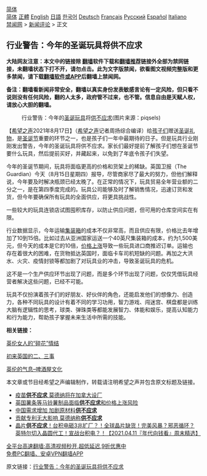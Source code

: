  <!-- 面包屑导航 --> <div class="breadcrumb"><!-- GTranslate: https://gtranslate.io/ -->  <div class="switcher notranslate">  <div class="selected">  <a href="#" onclick="return false;"> 简体</a>  </div>  <div class="option">  <a href="https://www.bannedbook.org" onclick="doGTranslate('zh-CN|zh-CN');jQuery('div.switcher div.selected a').html(jQuery(this).html());return false;" title="简体中文" class="nturl selected"> 简体</a>  <a href="https://www.bannedbook.org/zh-tw/" onclick="doGTranslate('zh-CN|zh-TW');jQuery('div.switcher div.selected a').html(jQuery(this).html());return false;" title="繁體中文" class="nturl"> 正體</a>  <a href="https://www.bannedbook.org/en/" onclick="doGTranslate('zh-CN|en');jQuery('div.switcher div.selected a').html(jQuery(this).html());return false;" title="English" class="nturl"> English</a>  <a href="https://www.bannedbook.org/ja/" onclick="doGTranslate('zh-CN|ja');jQuery('div.switcher div.selected a').html(jQuery(this).html());return false;" title="日本語" class="nturl"> 日語</a>  <a href="https://www.bannedbook.org/ko/" onclick="doGTranslate('zh-CN|ko');jQuery('div.switcher div.selected a').html(jQuery(this).html());return false;" title="한국어" class="nturl"> 한국어</a>  <a href="https://www.bannedbook.org/de/" onclick="doGTranslate('zh-CN|de');jQuery('div.switcher div.selected a').html(jQuery(this).html());return false;" title="Deutsch" class="nturl"> Deutsch</a>  <a href="https://www.bannedbook.org/fr/" onclick="doGTranslate('zh-CN|fr');jQuery('div.switcher div.selected a').html(jQuery(this).html());return false;" title="Français" class="nturl"> Français</a>  <a href="https://www.bannedbook.org/ru/" onclick="doGTranslate('zh-CN|ru');jQuery('div.switcher div.selected a').html(jQuery(this).html());return false;" title="Русский" class="nturl"> Русский</a>  <a href="https://www.bannedbook.org/es/" onclick="doGTranslate('zh-CN|es');jQuery('div.switcher div.selected a').html(jQuery(this).html());return false;" title="Español" class="nturl"> Español</a>  <a href="https://www.bannedbook.org/it/" onclick="doGTranslate('zh-CN|it');jQuery('div.switcher div.selected a').html(jQuery(this).html());return false;" title="Italiano" class="nturl"> Italiano</a>  </div>  </div>      <div class='breadcrumb-sub'><!-- Breadcrumb NavXT 6.3.0 --> <a href="https://www.bannedbook.org/" class="home">禁闻网</a> &gt; <a href="https://www.bannedbook.org/bnews/comments/" class="category">新闻评论</a> &gt; 正文</div></div><h2>行业警告：今年的圣诞玩具将供不应求</h2> <p class="notice"><b>大陆网友注意：本文中的链接除 <a href="https://github.com/bannedbook/fanqiang" >翻墙</a>软件下载和<a href="https://github.com/killgcd/justmysocks/blob/master/README.md">翻墙推荐</a>链接外全部为禁网链接，未翻墙状态下打不开，请勿点击。此为文字版禁闻，欲看图文视频完整版和更多禁闻，请下载<a href="https://github.com/bannedbook/fanqiang">翻墙软件或APP</a>后翻墙上禁闻网。</p><p>备注：翻墙看新闻非常安全，翻墙以真实身份发表敏感言论有一定风险，但只看不说则没有任何风险，翻的人太多，政府管不过来，也不管。信息自由是天赋人权，请放心大胆的翻墙。</b></p>  <div class="entry"> <figure> <p><figcaption>行业警告：今年的<a href="https://www.bannedbook.org/bnews/tag/%E5%9C%A3%E8%AF%9E/" class="st_tag internal_tag" rel="tag" title="标签 圣诞 下的日志">圣诞</a><a href="https://www.bannedbook.org/bnews/tag/%e7%8e%a9%e5%85%b7/" class="st_tag internal_tag" rel="tag" title="标签 玩具 下的日志">玩具</a>将<a href="https://www.bannedbook.org/bnews/tag/%E4%BE%9B%E4%B8%8D%E5%BA%94%E6%B1%82/" class="st_tag internal_tag" rel="tag" title="标签 供不应求 下的日志">供不应求</a>(图片来源：piqsels)</figcaption></figure> <p>【<span class='wp_keywordlink_affiliate'><a href="https://www.soundofhope.org" title="希望之声" target="_blank">希望之声</a></span>2021年8月17日】（<a href="https://www.bannedbook.org/bnews/tag/%e5%b8%8c%e6%9c%9b%e4%b9%8b%e5%a3%b0/" class="st_tag internal_tag" rel="tag" title="标签 希望之声 下的日志">希望之声</a>记者周扬综合编译）给<a href="https://www.bannedbook.org/bnews/tag/%E5%AD%A9%E5%AD%90%E4%BB%AC/" class="st_tag internal_tag" rel="tag" title="标签 孩子们 下的日志">孩子们</a>赠送<a href="https://www.bannedbook.org/bnews/tag/%E5%9C%A3%E8%AF%9E%E7%A4%BC%E7%89%A9/" class="st_tag internal_tag" rel="tag" title="标签 圣诞礼物 下的日志">圣诞礼物</a>，是<a href="https://www.bannedbook.org/bnews/tag/%e5%9c%a3%e8%af%9e%e8%8a%82/" class="st_tag internal_tag" rel="tag" title="标签 圣诞节 下的日志">圣诞节</a>重要的环节之一，也是孩子们一年中最期待的日子。但是玩具行业刚刚发出警告，今年的圣诞玩具将供不应求。家长们最好提前了解孩子们想在圣诞节要什么玩具，然后提前买好，并藏起来，以免到了年底令孩子们失望。</p> <p>今年的圣诞节期间，玩具将面临更高的价格和货架上的稀缺。英国卫报（The Guardian）今天（8月15日星期四）报导，尽管商家尽了最大的努力，但他们解释说，今年要及时解决瓶颈已经太晚了。在正常的情况下，玩具贸易全年营业额的二分之一，是在第四季度完成的。玩具公司能够及时了解销售情况，迅速订货和发货，但今年要确保所有玩具的全面供应，将更具挑战性。</p> <p>一些较大的玩具连锁店试图囤积库存，以防止供应问题，但可用的仓库空间实在有限。</p>  <p>行业数据显示，今年运输<a href="https://www.bannedbook.org/bnews/tag/%E9%9B%86%E8%A3%85%E7%AE%B1/" class="st_tag internal_tag" rel="tag" title="标签 集装箱 下的日志">集装箱</a>的成本不仅非常高，而且供应有限，价格比去年增加了10到15倍。比如过去从亚洲国家运送一个40英尺集装箱的成本，约为1,500美元，但今天的成本是它的10倍，<a href="https://www.bannedbook.org/bnews/tag/%E4%BB%B7%E6%A0%BC%E4%B8%8A%E6%B6%A8/" class="st_tag internal_tag" rel="tag" title="标签 价格上涨 下的日志">价格上涨</a>导致一些玩具进口商推迟订单。运输也存在着很大的困难，在货物抵达英国时，面临卡车司机短缺的问题。再加之大洪水、火灾、疫情封锁等都加剧了对玩具业的冲击，导致圣诞玩具的危机。</p> <p>这不是一个生产供应环节出现了问题，而是多个环节出现了问题，仅仅凭借玩具经营者解决这些问题，已经不可能。</p> <p>玩具不仅扮演着孩子们的好朋友、好伙伴的角色，还能启发他们的想像力、创造力，各种不同玩具的设计有着不同的学习功用，智力游戏、闯迷宫、棋盘都是训练大脑有逻辑性的思考，球类、弹珠类等都能发展智力、体能和娱乐，提高认知能力和行为能力，帮助孩子掌握未来生活中所需的技能。</p>  <p><strong>相关链接：</strong></p> <p><a href="https://www.soundofhope.org/post/531344">英伦女人的“碎花”情结</a></p> <p><a href="https://www.soundofhope.org/post/524615">初来英国的二、三事</a></p>  <p><a href="https://www.soundofhope.org/post/534224">英伦的气息&#8211;啤酒屋文化</a></p> <p>本文章或节目经希望之声编辑制作，转载请注明希望之声并包含原文标题及链接。 </p> <ul class='op-related-articles' title='相关阅读'> <li><a href='https://www.bannedbook.org/bnews/baitai/20210811/1604535.html' target='_blank'>疫苗<b>供不应求</b> 莫德纳将在加拿大设厂</a></li> <li><a href='https://www.bannedbook.org/bnews/comments/20210809/1602748.html' target='_blank'>英国薯条等马铃薯制品面临<b>供不应求</b>和价格上涨风险</a></li> <li><a href='https://www.bannedbook.org/bnews/baitai/20210607/1561800.html' target='_blank'>中国需求增加 加剧原材料<b>供不应求</b></a></li> <li><a href='https://www.bannedbook.org/bnews/worldnews/20210507/1541666.html' target='_blank'>贡献专利无大影响 莫德纳称<b>供不应求</b></a></li> <li><a href='https://www.bannedbook.org/bnews/taiwannews/20210411/1523891.html' target='_blank'>晶片<b>供不应求</b>！台积电砸3兆扩厂？！全球晶片缺货！完美风暴？邪恶循环？英特尔切入晶圆代工！宣战台积电？！【2021.04.11『年代向钱看』周末精选】</a></li> </ul> <p class="texttj"> <a href="https://github.com/bannedbook/fanqiang/wiki/V2ray%E6%9C%BA%E5%9C%BA" target="_blank">全平台高速翻墙:高清视频秒开,超低延迟,9折优惠中</a><br/> <a href="https://github.com/bannedbook/fanqiang/wiki/%E7%A6%81%E9%97%BB%E7%BD%91%E5%AE%89%E5%8D%93%E7%BF%BB%E5%A2%99%E6%96%B0%E9%97%BBAPP" target="_blank">免费PC翻墙、安卓VPN翻墙APP</a></p> <p>原文链接：<a class="src_link"  href="https://www.soundofhope.org/post/535697" target="_blank">行业警告：今年的圣诞玩具将供不应求</a></p><a name='sharetosocial'></a>  <div style="margin-bottom:5px;padding-bottom:5px;clear:both"> <div id="archive-pix-1" class="banner-ads"> <!-- AuctionX Display platform tag START --> <div id="26318x728x90x621x_ADSLOT2" clicktrack="%%CLICK_URL_ESC%%"></div> <!-- AuctionX Display platform tag END --> </div> <div id="archive-pix-2" class="banner-ads"> <!-- AuctionX Display platform tag START --> <div id="26315x300x250x621x_ADSLOT2" clicktrack="%%CLICK_URL_ESC%%"></div> <!-- AuctionX Display platform tag END --> </div> </div>  <div id="archive-pix-1" class="banner-ads"> <!-- AuctionX Display platform tag START --> <div id="26318x728x90x621x_ADSLOT3" clicktrack="%%CLICK_URL_ESC%%"></div> <!-- AuctionX Display platform tag END --> </div> </div><!--END ENTRY--> 